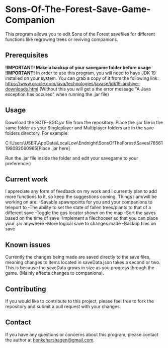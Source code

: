 # Sons-Of-The-Forest-Save-Game-Companion

  This program allows you to edit Sons of the Forest savefiles for different functions like regrowing trees or reviving companions.

## Prerequisites
  **!IMPORTANT! Make a backup of your savegame folder before usage !IMPORTANT!**
  In order to use this program, you will need to have JDK 19 installed on your system. You can grab a copy of it from the following link: 
  https://www.oracle.com/java/technologies/javase/jdk19-archive-downloads.html (Without this you will get a the error message "A Java exception has occured" when running the .jar file)
  
## Usage
  Download the SOTF-SGC.jar file from the repository.
  Place the .jar file in the same folder as your Singleplayer and Multiplayer folders are in the save folders directory. For example:

  C:\Users\USER\AppData\LocalLow\Endnight\SonsOfTheForest\Saves\76561198082060965\[Place .jar here]
    
  Run the .jar file inside the folder and edit your savegame to your preference:)

## Current work
  I appreciate any form of feedback on my work and I currently plan to add more functions to it, so keep the suggestions coming. Things i am/will be working on are:
  -Savable spawnpoints for you and your companions to teleport to
  -The ability to set the state of fallen trees/plants to that of a different save
  -Toggle the gps locator shown on the map
  -Sort the saves based on the time of save
  -Implement a filechooser so that you can place your .jar anywhere
  -More logical save to changes made
  -Backup files on save
  
## Known issues
  Currently the changes being made are saved directly to the save files, meaning changes to items located in saveData.json takes a second or two. This is because the saveData grows in size as you progress through the game. (Mainly affects changes to companions).
  
## Contributing
  If you would like to contribute to this project, please feel free to fork the repository and submit a pull request with your changes.
  
## Contact
  If you have any questions or concerns about this program, please contact the author at henkeharshagen@gmail.com.
